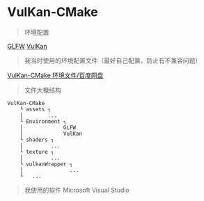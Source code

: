 # VulKan-CMake

> 环境配置

[GLFW](https://www.glfw.org/download.html)
[VulKan](https://vulkan.lunarg.com/)


> 我当时使用的环境配置文件（最好自己配置，防止有不兼容问题）

[VulKan-CMake 环境文件/百度网盘](https://pan.baidu.com/s/1-w6xfQS5AXrvmzBTNInGdg?pwd=v9jt)

> 文件大概结构

```
VulKan-CMake
    └ assets ┐
    │        ...
    └ Environment ┐
    │             GLFW
    │             VulKan
    └ shaders ┐
    │         ...
    └ texture ┐
    │         ...
    └ vulkanWrapper ┐
    │               ...
    └   ...
```
> 我使用的软件 Microsoft Visual Studio